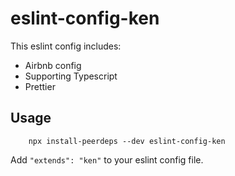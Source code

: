 # eslint-config-ken

This eslint config includes:

-   Airbnb config
-   Supporting Typescript
-   Prettier

## Usage

```
    npx install-peerdeps --dev eslint-config-ken
```

Add `"extends": "ken"` to your eslint config file.
